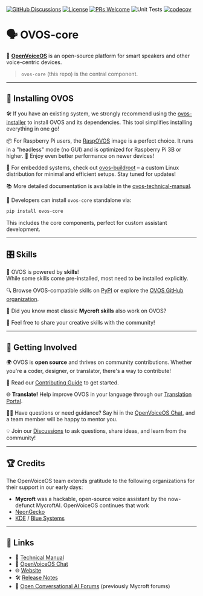 [![GitHub Discussions](https://img.shields.io/github/discussions/OpenVoiceOS/OpenVoiceOS?label=OVOS%20Discussions)](https://github.com/OpenVoiceOS/OpenVoiceOS/discussions)
[![License](https://img.shields.io/badge/License-Apache%202.0-blue.svg)](LICENSE.md)
[![PRs Welcome](https://img.shields.io/badge/PRs-welcome-brightgreen.svg)](http://makeapullrequest.com)
![Unit Tests](https://github.com/OpenVoiceOS/ovos-core/actions/workflows/unit_tests.yml/badge.svg)
[![codecov](https://codecov.io/gh/OpenVoiceOS/ovos-core/branch/dev/graph/badge.svg?token=CS7WJH4PO2)](https://codecov.io/gh/OpenVoiceOS/ovos-core)

# 🗣️ OVOS-core

🌟 **[OpenVoiceOS](https://openvoiceos.org/)** is an open-source platform for smart speakers and other voice-centric devices. 

> `ovos-core` (this repo) is the central component. 

---

## 🚀 Installing OVOS

🛠️ If you have an existing system, we strongly recommend using the [ovos-installer](https://github.com/OpenVoiceOS/ovos-installer) to install OVOS and its dependencies. This tool simplifies installing everything in one go!  

📦 For Raspberry Pi users, the [RaspOVOS](https://github.com/OpenVoiceOS/RaspOVOS) image is a perfect choice. It runs in a "headless" mode (no GUI) and is optimized for Raspberry Pi 3B or higher. 💨 Enjoy even better performance on newer devices!  

🔧 For embedded systems, check out [ovos-buildroot](https://github.com/OpenVoiceOS/ovos-buildroot) – a custom Linux distribution for minimal and efficient setups. Stay tuned for updates!  

📚 More detailed documentation is available in the [ovos-technical-manual](https://openvoiceos.github.io/ovos-technical-manual).  

🎯 Developers can install `ovos-core` standalone via:  
```bash
pip install ovos-core
```  
This includes the core components, perfect for custom assistant development.

---

## 🎛️ Skills

🌟 OVOS is powered by **skills**!  
While some skills come pre-installed, most need to be installed explicitly.  

🔍 Browse OVOS-compatible skills on [PyPI](https://pypi.org/search/?q=ovos-skill-) or explore the [OVOS GitHub organization](https://github.com/orgs/OpenVoiceOS/repositories?language=&q=skill&sort=&type=all).  

🤔 Did you know most classic **Mycroft skills** also work on OVOS?  

🎉 Feel free to share your creative skills with the community!

---

## 🤝 Getting Involved

🌍 OVOS is **open source** and thrives on community contributions. Whether you're a coder, designer, or translator, there's a way to contribute!  

📜 Read our [Contributing Guide](.github/CONTRIBUTING.md) to get started.  

🌐 **Translate!** Help improve OVOS in your language through our [Translation Portal](https://gitlocalize.com/users/OpenVoiceOS).  

🙋‍♂️ Have questions or need guidance? Say hi in the [OpenVoiceOS Chat](https://matrix.to/#/!XFpdtmgyCoPDxOMPpH:matrix.org?via=matrix.org), and a team member will be happy to mentor you.  

💡 Join our [Discussions](https://github.com/OpenVoiceOS/OpenVoiceOS/discussions) to ask questions, share ideas, and learn from the community!

---

## 🏆 Credits

The OpenVoiceOS team extends gratitude to the following organizations for their support in our early days:  
- **Mycroft** was a hackable, open-source voice assistant by the now-defunct MycroftAI. OpenVoiceOS continues that work
- [NeonGecko](https://neon.ai)  
- [KDE](https://kde.org) / [Blue Systems](https://blue-systems.com)  

---

## 🔗 Links

- 📘 [Technical Manual](https://openvoiceos.github.io/ovos-technical-manual)  
- 💬 [OpenVoiceOS Chat](https://matrix.to/#/!XFpdtmgyCoPDxOMPpH:matrix.org?via=matrix.org)  
- 🌐 [Website](https://openvoiceos.org)  
- 🛠️ [Release Notes](https://github.com/OpenVoiceOS/ovos-core/releases)  
- 📣 [Open Conversational AI Forums](https://community.openconversational.ai/) (previously Mycroft forums)
```
